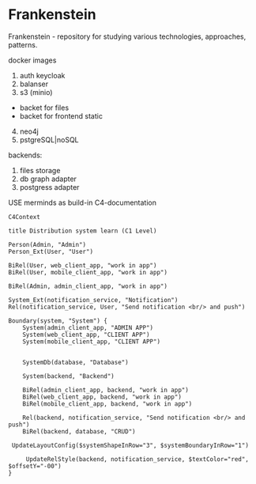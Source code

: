 # Frankenstein

Frankenstein - repository for studying various technologies, approaches, patterns.


docker images

1. auth keycloak
2. balanser
3. s3 (minio)
- backet for files
- backet for frontend static
4. neo4j
5. pstgreSQL|noSQL


backends:

1. files storage
2. db graph adapter
3. postgress adapter


USE merminds as build-in C4-documentation




```mermaid
C4Context

title Distribution system learn (C1 Level)

Person(Admin, "Admin")
Person_Ext(User, "User")

BiRel(User, web_client_app, "work in app")
BiRel(User, mobile_client_app, "work in app")

BiRel(Admin, admin_client_app, "work in app")

System_Ext(notification_service, "Notification")
Rel(notification_service, User, "Send notification <br/> and push")

Boundary(system, "System") {
    System(admin_client_app, "ADMIN APP")
    System(web_client_app, "CLIENT APP")
    System(mobile_client_app, "CLIENT APP")
    

    SystemDb(database, "Database")

    System(backend, "Backend")
    
    BiRel(admin_client_app, backend, "work in app")
    BiRel(web_client_app, backend, "work in app")
    BiRel(mobile_client_app, backend, "work in app")
    
    Rel(backend, notification_service, "Send notification <br/> and push")
    BiRel(backend, database, "CRUD")

 UpdateLayoutConfig($systemShapeInRow="3", $systemBoundaryInRow="1")
 
     UpdateRelStyle(backend, notification_service, $textColor="red", $offsetY="-00")
}
```
